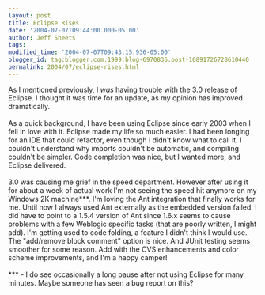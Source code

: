 ```yaml
---
layout: post
title: Eclipse Rises
date: '2004-07-07T09:44:00.000-05:00'
author: Jeff Sheets
tags:
modified_time: '2004-07-07T09:43:15.936-05:00'
blogger_id: tag:blogger.com,1999:blog-6970836.post-10891726728610440
permalink: 2004/07/eclipse-rises.html
---
```


As I mentioned <a
      href="http://uncommentedbytes.blogspot.com/2004/06/giving-eclipse-chance.html">previously</a>,
      I <em>was</em> having trouble with the 3.0 release of Eclipse. I thought it was
      time for an update, as my opinion has improved dramatically.
      <br />
      <br />As a quick background, I have been using Eclipse since early 2003 when I fell in
      love with it. Eclipse made my life so much easier. I had been longing for an IDE that could
      refactor, even though I didn't know what to call it. I couldn't understand why imports
      couldn't be automatic, and compiling couldn't be simpler. Code completion was nice, but I
      wanted more, and Eclipse delivered.
      <br />
      <br />3.0 was causing me grief in the speed department. However after using it for about
      a week of actual work I'm not seeing the speed hit anymore on my Windows 2K machine***. I'm
      loving the Ant integration that finally works for me. Until now I always used Ant externally
      as the embedded version failed. I did have to point to a 1.5.4 version of Ant since 1.6.x
      seems to cause problems with a few Weblogic specific tasks (that are poorly written, I might
      add). I'm getting used to code folding, a feature I didn't think I would use. The "add/remove
      block comment" option is nice. And JUnit testing seems smoother for some reason. Add with the
      CVS enhancements and color scheme improvements, and I'm a happy camper!
      <br />
      <br />*** - I do see occasionally a long pause after not using Eclipse for many minutes.
      Maybe someone has seen a bug report on this?